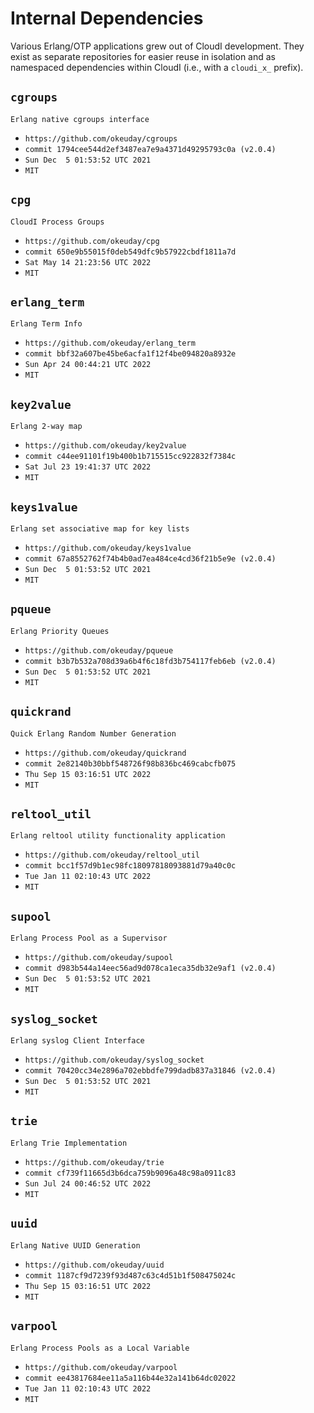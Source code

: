 Internal Dependencies
=====================

Various Erlang/OTP applications grew out of CloudI development.
They exist as separate repositories for easier reuse in isolation and
as namespaced dependencies within CloudI (i.e., with a `cloudi_x_` prefix).

`cgroups`
---------
`Erlang native cgroups interface`

- `https://github.com/okeuday/cgroups`
- `commit 1794cee544d2ef3487ea7e9a4371d49295793c0a (v2.0.4)`
- `Sun Dec  5 01:53:52 UTC 2021`
- `MIT`

`cpg`
-----
`CloudI Process Groups`

- `https://github.com/okeuday/cpg`
- `commit 650e9b55015f0deb549dfc9b57922cbdf1811a7d`
- `Sat May 14 21:23:56 UTC 2022`
- `MIT`

`erlang_term`
-------------
`Erlang Term Info`

- `https://github.com/okeuday/erlang_term`
- `commit bbf32a607be45be6acfa1f12f4be094820a8932e`
- `Sun Apr 24 00:44:21 UTC 2022`
- `MIT`

`key2value`
-----------
`Erlang 2-way map`

- `https://github.com/okeuday/key2value`
- `commit c44ee91101f19b400b1b715515cc922832f7384c`
- `Sat Jul 23 19:41:37 UTC 2022`
- `MIT`

`keys1value`
------------
`Erlang set associative map for key lists`

- `https://github.com/okeuday/keys1value`
- `commit 67a8552762f74b4b0ad7ea484ce4cd36f21b5e9e (v2.0.4)`
- `Sun Dec  5 01:53:52 UTC 2021`
- `MIT`

`pqueue`
--------
`Erlang Priority Queues`

- `https://github.com/okeuday/pqueue`
- `commit b3b7b532a708d39a6b4f6c18fd3b754117feb6eb (v2.0.4)`
- `Sun Dec  5 01:53:52 UTC 2021`
- `MIT`

`quickrand`
-----------
`Quick Erlang Random Number Generation`

- `https://github.com/okeuday/quickrand`
- `commit 2e82140b30bbf548726f98b836bc469cabcfb075`
- `Thu Sep 15 03:16:51 UTC 2022`
- `MIT`

`reltool_util`
--------------
`Erlang reltool utility functionality application`

- `https://github.com/okeuday/reltool_util`
- `commit bcc1f57d9b1ec98fc18097818093881d79a40c0c`
- `Tue Jan 11 02:10:43 UTC 2022`
- `MIT`

`supool`
--------
`Erlang Process Pool as a Supervisor`

- `https://github.com/okeuday/supool`
- `commit d983b544a14eec56ad9d078ca1eca35db32e9af1 (v2.0.4)`
- `Sun Dec  5 01:53:52 UTC 2021`
- `MIT`

`syslog_socket`
---------------
`Erlang syslog Client Interface`

- `https://github.com/okeuday/syslog_socket`
- `commit 70420cc34e2896a702ebbdfe799dadb837a31846 (v2.0.4)`
- `Sun Dec  5 01:53:52 UTC 2021`
- `MIT`

`trie`
------
`Erlang Trie Implementation`

- `https://github.com/okeuday/trie`
- `commit cf739f11665d3b6dca759b9096a48c98a0911c83`
- `Sun Jul 24 00:46:52 UTC 2022`
- `MIT`

`uuid`
------
`Erlang Native UUID Generation`

- `https://github.com/okeuday/uuid`
- `commit 1187cf9d7239f93d487c63c4d51b1f508475024c`
- `Thu Sep 15 03:16:51 UTC 2022`
- `MIT`

`varpool`
---------
`Erlang Process Pools as a Local Variable`

- `https://github.com/okeuday/varpool`
- `commit ee43817684ee11a5a116b44e32a141b64dc02022`
- `Tue Jan 11 02:10:43 UTC 2022`
- `MIT`

